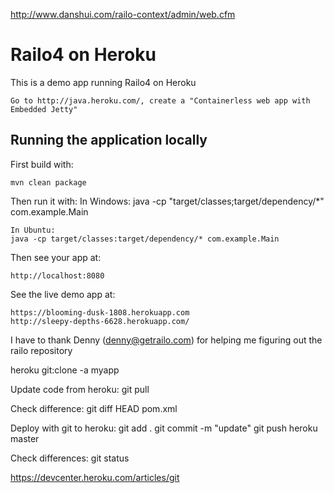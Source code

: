 http://www.danshui.com/railo-context/admin/web.cfm


# Railo4 on Heroku

This is a demo app running Railo4 on Heroku

	Go to http://java.heroku.com/, create a "Containerless web app with Embedded Jetty"

## Running the application locally

First build with:

    mvn clean package

Then run it with:
	In Windows:
    java -cp "target/classes;target/dependency/*" com.example.Main
    
    In Ubuntu:
    java -cp target/classes:target/dependency/* com.example.Main
	
Then see your app at:

    http://localhost:8080
    
See the live demo app at:
	
	https://blooming-dusk-1808.herokuapp.com
	http://sleepy-depths-6628.herokuapp.com/
	
I have to thank Denny (denny@getrailo.com) for helping me figuring out the railo repository	

heroku git:clone -a myapp

Update code from heroku:
git pull

Check difference:
git diff HEAD pom.xml

Deploy with git to heroku:
git add .
git commit -m "update"
git push heroku master

Check differences:
git status

https://devcenter.heroku.com/articles/git